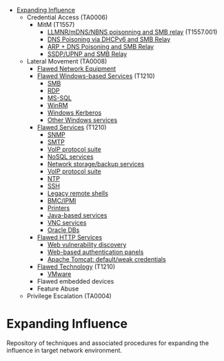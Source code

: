 
<!-- MarkdownTOC depth=3 autolink=true -->

- [Expanding Influence](#expanding-influence)
    - Credential Access (TA0006)
        - MitM (T1557)
            - [LLMNR/mDNS/NBNS poisonning and SMB relay](Credential%20Access/ca-1.md) (T1557.001)
            - [DNS Poisoning via DHCPv6 and SMB Relay](Credential%20Access/ca-2.md)
            - [ARP + DNS Poisoning and SMB Relay](Credential%20Access/ca-3.md)
            - [SSDP/UPNP and SMB Relay](Credential%20Access/ca-4.md)
    - Lateral Movement (TA0008)
         - [Flawed Network Equipment](Lateral%20Movement/lm-flawed-network-equipment.md)
         - [Flawed Windows-based Services](Lateral%20Movement/lm-flawed-services.md) (T1210)
             - [SMB](Lateral%20Movement/lm-flawed-services.md#smb-service)
             - [RDP](Lateral%20Movement/lm-flawed-services.md#rdp-service)
             - [MS-SQL](Lateral%20Movement/lm-flawed-services.md#ms-sql-service)
             - [WinRM](Lateral%20Movement/lm-flawed-services.md#winrm)
             - [Windows Kerberos](Lateral%20Movement/lm-flawed-services.md#windowskerberos)
             - [Other Windows services](Lateral%20Movement/lm-flawed-services.md#other-windows-services)
         - [Flawed Services](Lateral%20Movement/lm-flawed-services.md) (T1210)
             - [SNMP](Lateral%20Movement/lm-flawed-services.md#snmp-service)
             - [SMTP](Lateral%20Movement/lm-flawed-services.md#smtp-service)
             - [VoIP protocol suite](Lateral%20Movement/lm-flawed-services.md#voip-protocol-suite)
             - [NoSQL services](Lateral%20Movement/lm-flawed-services.md#nosql-services)
             - [Network storage/backup services](Lateral%20Movement/lm-flawed-services.md#network-storagebackup-services)
             - [VoIP protocol suite](Lateral%20Movement/lm-flawed-services.md#voip-protocol-suite)
             - [NTP](Lateral%20Movement/lm-flawed-services.md#ntp-service)
             - [SSH](Lateral%20Movement/lm-flawed-services.md#ssh)
             - [Legacy remote shells](Lateral%20Movement/lm-flawed-services.md#legacy-remote-shells)
             - [BMC/IPMI](Lateral%20Movement/lm-flawed-services.md#bmcipmi)
             - [Printers](Lateral%20Movement/lm-flawed-services.md#printers)
             - [Java-based services](Lateral%20Movement/lm-flawed-services.md#java-based-services)
             - [VNC services](Lateral%20Movement/lm-flawed-services.md#vnc)
             - [Oracle DBs](Lateral%20Movement/lm-flawed-services.md#oracle)
         - [Flawed HTTP Services](Lateral%20Movement/lm-flawed-http-services.md)
             - [Web vulnerability discovery](Lateral%20Movement/lm-flawed-http-services.md#web-vulnerability-discovery)
             - [Web-based authentication panels](Lateral%20Movement/lm-flawed-http-services.md#web-based-authentication-panels)
             - [Apache Tomcat: default/weak credentials](Lateral%20Movement/lm-flawed-http-services.md#apache-tomcat-defaultweak-credentials)
         - [Flawed Technology](Lateral%20Movement/lm-flawed-services.md) (T1210)
             - [VMware](Lateral%20Movement/lm-flawed-services.md#vmware)
         - Flawed embedded devices
         - Feature Abuse
    - Privilege Escalation (TA0004)

<!-- /MarkdownTOC -->

# Expanding Influence

Repository of techniques and associated procedures for expanding the influence in target network environment.
